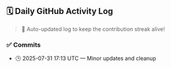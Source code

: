 ## 🗓️ Daily GitHub Activity Log

> 🤖 Auto-updated log to keep the contribution streak alive!

### ✅ Commits

- 🕒 2025-07-31 17:13 UTC — Minor updates and cleanup

